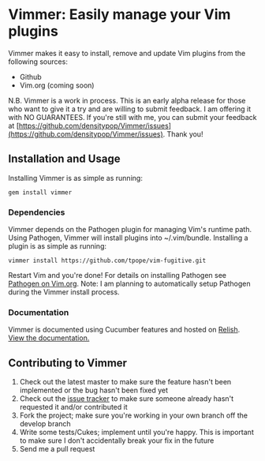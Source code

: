# Vimmer: Easily manage your Vim plugins #

Vimmer makes it easy to install, remove and update Vim plugins from the following sources:

- Github
- Vim.org (coming soon)

N.B. Vimmer is a work in process. This is an early alpha release for those who want to give it a try and are willing to submit feedback. I am offering it with NO GUARANTEES. If you're still with me, you can submit your feedback at [https://github.com/densitypop/Vimmer/issues](https://github.com/densitypop/Vimmer/issues). Thank you!

## Installation and Usage ##

Installing Vimmer is as simple as running:

    gem install vimmer

### Dependencies ###

Vimmer depends on the Pathogen plugin for managing Vim's runtime path. Using Pathogen, Vimmer will install plugins into ~/.vim/bundle. Installing a plugin is as simple as running:

    vimmer install https://github.com/tpope/vim-fugitive.git

Restart Vim and you're done! For details on installing Pathogen see [Pathogen on Vim.org](http://www.vim.org/scripts/script.php?script_id=2332). Note: I am planning to automatically setup Pathogen during the Vimmer install process.

### Documentation ###

Vimmer is documented using Cucumber features and hosted on [Relish](http://www.relishapp.com). [View the documentation.](http://relishapp.com/joefiorini/vimmer)

## Contributing to Vimmer ##

1. Check out the latest master to make sure the feature hasn't been implemented or the bug hasn't been fixed yet
2. Check out the [issue tracker](http://github.com/densitypop/Vimmer/issues) to make sure someone already hasn't requested it and/or contributed it
3. Fork the project; make sure you're working in your own branch off the develop branch
4. Write some tests/Cukes; implement until you're happy. This is important to make sure I don't accidentally break your fix in the future
5. Send me a pull request

